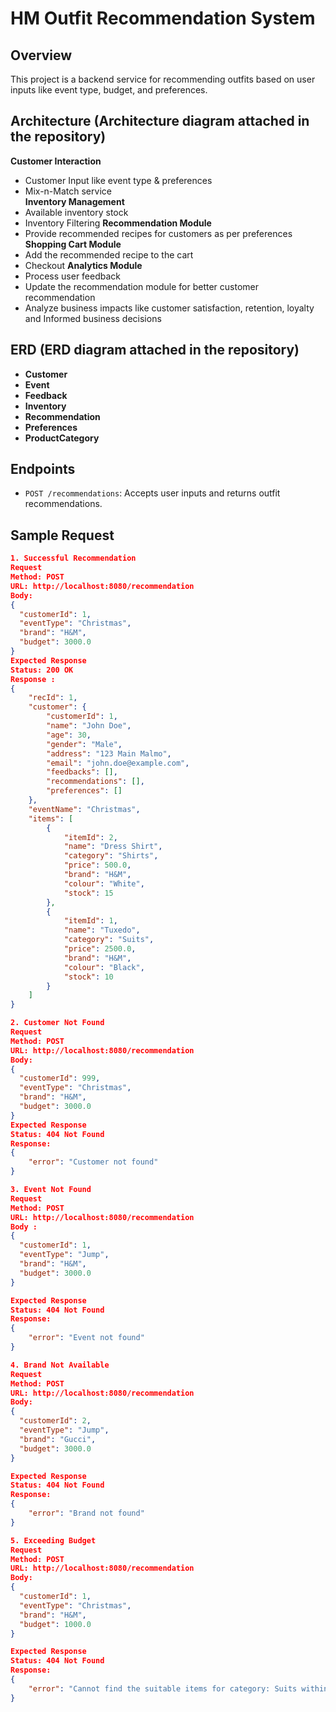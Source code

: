 # HM Outfit Recommendation System

## Overview
This project is a backend service for recommending outfits based on user inputs like event type, budget, and preferences.

## Architecture (Architecture diagram attached in the repository)
**Customer Interaction**
  - Customer Input like event type & preferences
  - Mix-n-Match service  
**Inventory Management**
  - Available inventory stock
  - Inventory Filtering 
**Recommendation Module**
  - Provide recommended recipes for customers as per preferences
**Shopping Cart Module**
  - Add the recommended recipe to the cart
  - Checkout
**Analytics Module**
  - Process user feedback
  - Update the recommendation module for better customer recommendation
  - Analyze business impacts like customer satisfaction, retention, loyalty and Informed business decisions

## ERD (ERD diagram attached in the repository)
- **Customer**
- **Event**
- **Feedback**
- **Inventory**
- **Recommendation**
- **Preferences**
- **ProductCategory**

## Endpoints
- `POST /recommendations`: Accepts user inputs and returns outfit recommendations.

## Sample Request
```json
1. Successful Recommendation
Request
Method: POST
URL: http://localhost:8080/recommendation
Body:
{
  "customerId": 1,
  "eventType": "Christmas",
  "brand": "H&M",
  "budget": 3000.0
}
Expected Response
Status: 200 OK
Response :
{
    "recId": 1,
    "customer": {
        "customerId": 1,
        "name": "John Doe",
        "age": 30,
        "gender": "Male",
        "address": "123 Main Malmo",
        "email": "john.doe@example.com",
        "feedbacks": [],
        "recommendations": [],
        "preferences": []
    },
    "eventName": "Christmas",
    "items": [
        {
            "itemId": 2,
            "name": "Dress Shirt",
            "category": "Shirts",
            "price": 500.0,
            "brand": "H&M",
            "colour": "White",
            "stock": 15
        },
        {
            "itemId": 1,
            "name": "Tuxedo",
            "category": "Suits",
            "price": 2500.0,
            "brand": "H&M",
            "colour": "Black",
            "stock": 10
        }
    ]
}

2. Customer Not Found
Request
Method: POST
URL: http://localhost:8080/recommendation
Body:
{
  "customerId": 999,
  "eventType": "Christmas",
  "brand": "H&M",
  "budget": 3000.0
}
Expected Response
Status: 404 Not Found
Response:
{
    "error": "Customer not found"
}

3. Event Not Found
Request
Method: POST
URL: http://localhost:8080/recommendation
Body :
{
  "customerId": 1,
  "eventType": "Jump",
  "brand": "H&M",
  "budget": 3000.0
}

Expected Response
Status: 404 Not Found
Response:
{
    "error": "Event not found"
}

4. Brand Not Available
Request
Method: POST
URL: http://localhost:8080/recommendation
Body:
{
  "customerId": 2,
  "eventType": "Jump",
  "brand": "Gucci",
  "budget": 3000.0
}

Expected Response
Status: 404 Not Found
Response:
{
    "error": "Brand not found"
}

5. Exceeding Budget
Request
Method: POST
URL: http://localhost:8080/recommendation
Body:
{
  "customerId": 1,
  "eventType": "Christmas",
  "brand": "H&M",
  "budget": 1000.0
}

Expected Response
Status: 404 Not Found
Response:
{
    "error": "Cannot find the suitable items for category: Suits within budget."
}

